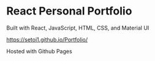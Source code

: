 # React Personal Portfolio

Built with React, JavaScript, HTML, CSS, and Material UI

https://setoi1.github.io/Portfolio/

Hosted with Github Pages 
